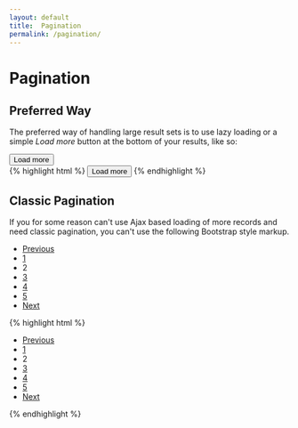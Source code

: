 ```yaml
---
layout: default
title:  Pagination
permalink: /pagination/
---
```


# Pagination

## Preferred Way
The preferred way of handling large result sets is to use lazy loading or a simple *Load more* button at the bottom of your results, like so:

<div class="example">
  <button class="btn btn-small" id="load-more">Load more</button>
</div>
{% highlight html %}
<button class="btn btn-small" id="load-more">Load more</button>
{% endhighlight %}

## Classic Pagination
If you for some reason can't use Ajax based loading of more records and need classic pagination, you can't use the following Bootstrap style markup.

<div class="example">
  <div class="pagination">
    <ul>
      <li><a href="#">Previous</a></li>
      <li><a href="#">1</a></li>
      <li class="active"><span>2</span></li>
      <li><a href="#">3</a></li>
      <li><a href="#">4</a></li>
      <li><a href="#">5</a></li>
      <li><a href="#">Next</a></li>
    </ul>
  </div>
</div>

{% highlight html %}
<div class="pagination">
  <ul>
    <li><a href="#">Previous</a></li>
    <li><a href="#">1</a></li>
    <li class="active"><span>2</span></li>
    <li><a href="#">3</a></li>
    <li><a href="#">4</a></li>
    <li><a href="#">5</a></li>
    <li><a href="#">Next</a></li>
  </ul>
</div>
{% endhighlight %}
